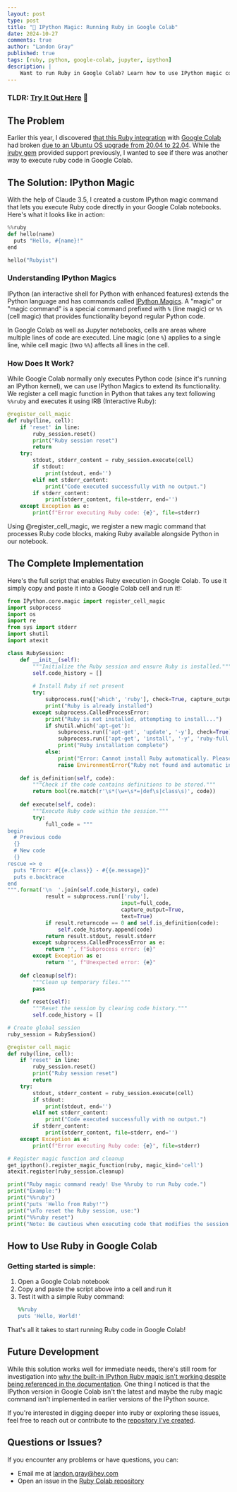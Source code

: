 ```yaml
---
layout: post
type: post
title: "🔮 IPython Magic: Running Ruby in Google Colab"
date: 2024-10-27
comments: true
author: "Landon Gray"
published: true
tags: [ruby, python, google-colab, jupyter, ipython]
description: |
    Want to run Ruby in Google Colab? Learn how to use IPython magic commands to seamlessly integrate Ruby into your Jupyter notebooks, complete with code examples and implementation details.
---
```


### TLDR: [Try It Out Here](https://colab.research.google.com/drive/1_qUuVGWzRzGBU7qquv0-biY-Esv3Yj89?usp=sharing) 📒

## The Problem

Earlier this year, I discovered [that this Ruby integration](https://dev.to/kojix2/ruby-kernel-in-google-colaboratory-32ni) with [Google Colab](https://colab.google) had broken [due to an Ubuntu OS upgrade from 20.04 to 22.04](https://gist.github.com/ngoto/61459a11652826416d8f3ff9360f27c2?permalink_comment_id=4686866#gistcomment-4686866). While the [iruby gem](https://github.com/SciRuby/iruby) provided support previously, I wanted to see if there was another way to execute ruby code in Google Colab.


## The Solution: IPython Magic

With the help of Claude 3.5, I created a custom IPython magic command that lets you execute Ruby code directly in your Google Colab notebooks. Here's what it looks like in action:

```python
%%ruby
def hello(name)
  puts "Hello, #{name}!"
end

hello("Rubyist")
```

### Understanding IPython Magics

IPython (an interactive shell for Python with enhanced features) extends the Python language and has commands called [IPython Magics](https://ipython.readthedocs.io/en/stable/interactive/magics.html). A "magic" or "magic command" is a special command prefixed with `%` (line magic) or `%%` (cell magic) that provides functionality beyond regular Python code.

In Google Colab as well as Jupyter notebooks, cells are areas where multiple lines of code are executed. Line magic (one `%`) applies to a single line, while cell magic (two `%%`) affects all lines in the cell.

### How Does It Work?

While Google Colab normally only executes Python code (since it's running an IPython kernel), we can use IPython Magics to extend its functionality. We register a cell magic function in Python that takes any text following `%%ruby` and executes it using IRB (Interactive Ruby):

```python
@register_cell_magic
def ruby(line, cell):
    if 'reset' in line:
        ruby_session.reset()
        print("Ruby session reset")
        return
    try:
        stdout, stderr_content = ruby_session.execute(cell)
        if stdout:
            print(stdout, end='')
        elif not stderr_content:
            print("Code executed successfully with no output.")
        if stderr_content:
            print(stderr_content, file=stderr, end='')
    except Exception as e:
        print(f"Error executing Ruby code: {e}", file=stderr)
```

Using @register_cell_magic, we register a new magic command that processes Ruby code blocks, making Ruby available alongside Python in our notebook.

## The Complete Implementation

Here's the full script that enables Ruby execution in Google Colab. To use it simply copy and paste it into a Google Colab cell and run it!:

```python
from IPython.core.magic import register_cell_magic
import subprocess
import os
import re
from sys import stderr
import shutil
import atexit

class RubySession:
    def __init__(self):
        """Initialize the Ruby session and ensure Ruby is installed."""
        self.code_history = []
        
        # Install Ruby if not present
        try:
            subprocess.run(['which', 'ruby'], check=True, capture_output=True)
            print("Ruby is already installed")
        except subprocess.CalledProcessError:
            print("Ruby is not installed, attempting to install...")
            if shutil.which('apt-get'):
                subprocess.run(['apt-get', 'update', '-y'], check=True)
                subprocess.run(['apt-get', 'install', '-y', 'ruby-full'], check=True)
                print("Ruby installation complete")
            else:
                print("Error: Cannot install Ruby automatically. Please install Ruby manually.")
                raise EnvironmentError("Ruby not found and automatic installation failed.")
                    
    def is_definition(self, code):
        """Check if the code contains definitions to be stored."""
        return bool(re.match(r'\s*(\w+\s*=|def\s|class\s)', code))
                    
    def execute(self, code):
        """Execute Ruby code within the session."""
        try:
            full_code = """
begin
  # Previous code
  {}
  # New code
  {}
rescue => e
  puts "Error: #{{e.class}} - #{{e.message}}"
  puts e.backtrace
end
""".format('\n  '.join(self.code_history), code)
            result = subprocess.run(['ruby'], 
                                    input=full_code, 
                                    capture_output=True, 
                                    text=True)
            if result.returncode == 0 and self.is_definition(code):
                self.code_history.append(code)
            return result.stdout, result.stderr
        except subprocess.CalledProcessError as e:
            return '', f"Subprocess error: {e}"
        except Exception as e:
            return '', f"Unexpected error: {e}"
            
    def cleanup(self):
        """Clean up temporary files."""
        pass
        
    def reset(self):
        """Reset the session by clearing code history."""
        self.code_history = []

# Create global session
ruby_session = RubySession()

@register_cell_magic
def ruby(line, cell):
    if 'reset' in line:
        ruby_session.reset()
        print("Ruby session reset")
        return
    try:
        stdout, stderr_content = ruby_session.execute(cell)
        if stdout:
            print(stdout, end='')
        elif not stderr_content:
            print("Code executed successfully with no output.")
        if stderr_content:
            print(stderr_content, file=stderr, end='')
    except Exception as e:
        print(f"Error executing Ruby code: {e}", file=stderr)

# Register magic function and cleanup
get_ipython().register_magic_function(ruby, magic_kind='cell')
atexit.register(ruby_session.cleanup)

print("Ruby magic command ready! Use %%ruby to run Ruby code.")
print("Example:")
print("%%ruby")
print("puts 'Hello from Ruby!'")
print("\nTo reset the Ruby session, use:")
print("%%ruby reset")
print("Note: Be cautious when executing code that modifies the session state.")
```

## How to Use Ruby in Google Colab

### Getting started is simple:

1. Open a Google Colab notebook
2. Copy and paste the script above into a cell and run it
3. Test it with a simple Ruby command:
   ```ruby
   %%ruby
   puts 'Hello, World!'
   ```

That's all it takes to start running Ruby code in Google Colab!

## Future Development

While this solution works well for immediate needs, there's still room for investigation into [why the built-in IPython Ruby magic isn't working despite being referenced in the documentation](https://github.com/ipython/ipython/blob/b65cf89c05b4edb4a32b72e0c0e1b888020ee70f/examples/IPython%20Kernel/Cell%20Magics.ipynb#L38). One thing I noticed is that the IPython version in Google Colab isn't the latest and maybe the ruby magic command isn't implemented in earlier versions of the IPython source.

If you're interested in digging deeper into iruby or exploring these issues, feel free to reach out or contribute to the [repository I've created](https://github.com/thedayisntgray/ruby_colab).

## Questions or Issues?

If you encounter any problems or have questions, you can:
- Email me at landon.gray@hey.com
- Open an issue in the [Ruby Colab repository](https://github.com/thedayisntgray/ruby_colab)
```
